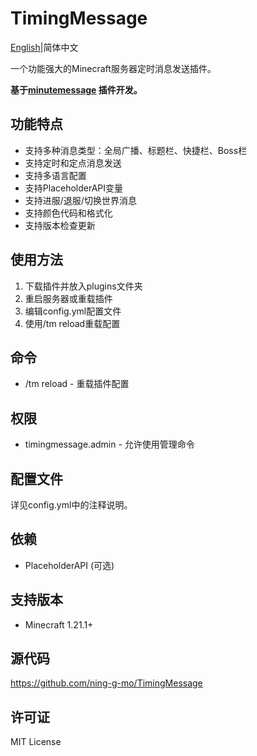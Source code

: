# TimingMessage

[English](README_EN.md)|简体中文

一个功能强大的Minecraft服务器定时消息发送插件。

**基于[minutemessage](https://github.com/ning-g-mo/MinuteMessage) 插件开发。**
## 功能特点

- 支持多种消息类型：全局广播、标题栏、快捷栏、Boss栏
- 支持定时和定点消息发送
- 支持多语言配置
- 支持PlaceholderAPI变量
- 支持进服/退服/切换世界消息
- 支持颜色代码和格式化
- 支持版本检查更新

## 使用方法

1. 下载插件并放入plugins文件夹
2. 重启服务器或重载插件
3. 编辑config.yml配置文件
4. 使用/tm reload重载配置

## 命令

- /tm reload - 重载插件配置

## 权限

- timingmessage.admin - 允许使用管理命令

## 配置文件

详见config.yml中的注释说明。

## 依赖

- PlaceholderAPI (可选)

## 支持版本

- Minecraft 1.21.1+

## 源代码

https://github.com/ning-g-mo/TimingMessage

## 许可证

MIT License